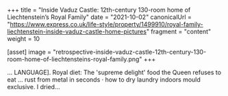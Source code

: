+++
title = "Inside Vaduz Castle: 12th-century 130-room home of Liechtenstein’s Royal Family"
date = "2021-10-02"
canonicalUrl = "https://www.express.co.uk/life-style/property/1499910/royal-family-liechtenstein-inside-vaduz-castle-home-pictures"
fragment = "content"
weight = 10

[asset]
    image = "retrospective-inside-vaduz-castle-12th-century-130-room-home-of-liechtensteins-royal-family.png"
+++

... LANGUAGE]. Royal diet: The 'supreme delight' food the Queen refuses to 
eat ... rust from metal in seconds · how to dry laundry indoors mould 
exclusive. I dried...

